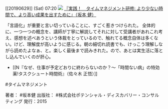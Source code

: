
[[20190629]] (Sat) 07:20
[![](https://images-na.ssl-images-amazon.com/images/I/71xp8%2BiPjpL._SL1500_.jpg)](https://amzn.to/2J5Q04I)
[『実践！　タイムマネジメント研修: より少ない時間で、より高い成果を出すために』（坂本 健）](https://amzn.to/2J5Q04I)

「言語化」が重要と言い切っていることに、すごく惹きつけられた。
全体的に、一つ一つの概念を、講師が丁寧に解説してそれに対して受講者があれこれ考え、感想を述べあうという体裁をとっているので、触れてる概念自体は多くない。けど、理解度が高いように感じる。朝の細切れ読書でも、けっこう理解しながら読めたよなぁ、と。楽しく最後まで読みきれた。ので、あとは実生活に落とし込んでいくのが肝心。

- [[N『なぜ、仕事が予定どおりに終わらないのか？〜「時間ない病」の特効薬!タスクシュート時間術』（佐々木 正悟）]]

#タイムマネジメント

著者： #坂本健
出版社： #株式会社ポテンシャル・ディスカバリー・コンサルティング
発行：2015
